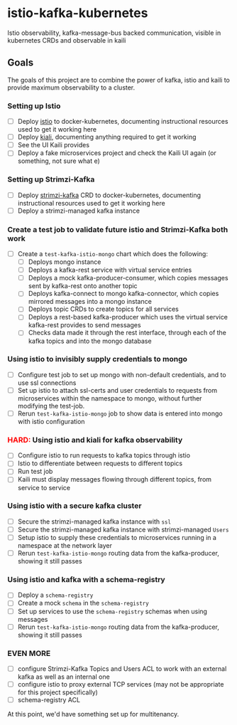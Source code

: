 # istio-kafka-kubernetes

Istio observability, kafka-message-bus backed communication, visible in kubernetes CRDs and observable in kaili

## Goals

The goals of this project are to combine the power of kafka, istio and kaili to provide maximum observability to a
cluster.

### Setting up Istio

- [ ] Deploy [istio](https://istio.io) to docker-kubernetes, documenting instructional resources used to get it working
      here
- [ ] Deploy [kiali](https://www.kiali.io), documenting anything required to get it working
- [ ] See the UI Kaili provides
- [ ] Deploy a fake microservices project and check the Kaili UI again (or something, not sure what e)

### Setting up Strimzi-Kafka

- [ ] Deploy [strimzi-kafka](https://strimzi.io/) CRD to docker-kubernetes, documenting instructional resources used to
      get it working here
- [ ] Deploy a strimzi-managed kafka instance

### Create a test job to validate future istio and Strimzi-Kafka both work

- [ ] Create a `test-kafka-istio-mongo` chart which does the following:
  - [ ] Deploys mongo instance
  - [ ] Deploys a kafka-rest service with virtual service entries
  - [ ] Deploys a mock kafka-producer-consumer, which copies messages sent by kafka-rest onto another topic
  - [ ] Deploys kafka-connect to mongo kafka-connector, which copies mirrored messages into a mongo instance
  - [ ] Deploys topic CRDs to create topics for all services
  - [ ] Deploys a rest-based kafka-producer which uses the virtual service kafka-rest provides to send messages
  - [ ] Checks data made it through the rest interface, through each of the kafka topics and into the mongo database

### Using istio to invisibly supply credentials to mongo

- [ ] Configure test job to set up mongo with non-default credentials, and to use ssl connections
- [ ] Set up istio to attach ssl-certs and user credentials to requests from microservices within the namespace to
      mongo, without further modifying the test-job.
- [ ] Rerun `test-kafka-istio-mongo` job to show data is entered into mongo with istio configuration

### <span style="color:red">HARD:</span> Using istio and kiali for kafka observability

- [ ] Configure istio to run requests to kafka topics through istio
- [ ] Istio to differentiate between requests to different topics
- [ ] Run test job
- [ ] Kaili must display messages flowing through different topics, from service to service

### Using istio with a secure kafka cluster

- [ ] Secure the strimzi-managed kafka instance with `ssl`
- [ ] Secure the strimzi-managed kafka instance with strimzi-managed `Users`
- [ ] Setup istio to supply these credentials to microservices running in a namespace at the network layer
- [ ] Rerun `test-kafka-istio-mongo` routing data from the kafka-producer, showing it still passes

### Using istio and kafka with a schema-registry

- [ ] Deploy a `schema-registry`
- [ ] Create a mock `schema` in the `schema-registry`
- [ ] Set up services to use the `schema-registry` schemas when using messages
- [ ] Rerun `test-kafka-istio-mongo` routing data from the kafka-producer, showing it still passes

### EVEN MORE

- [ ] configure Strimzi-Kafka Topics and Users ACL to work with an external kafka as well as an internal one
- [ ] configure istio to proxy external TCP services (may not be appropriate for this project specifically)
- [ ] schema-registry ACL

At this point, we'd have something set up for multitenancy.
